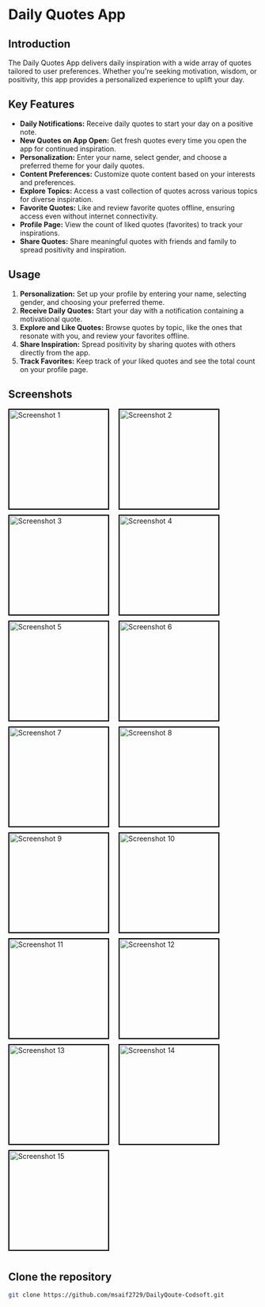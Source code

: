 # Daily Quotes App

## Introduction
The Daily Quotes App delivers daily inspiration with a wide array of quotes tailored to user preferences. Whether you're seeking motivation, wisdom, or positivity, this app provides a personalized experience to uplift your day.

## Key Features

- **Daily Notifications:** Receive daily quotes to start your day on a positive note.
- **New Quotes on App Open:** Get fresh quotes every time you open the app for continued inspiration.
- **Personalization:** Enter your name, select gender, and choose a preferred theme for your daily quotes.
- **Content Preferences:** Customize quote content based on your interests and preferences.
- **Explore Topics:** Access a vast collection of quotes across various topics for diverse inspiration.
- **Favorite Quotes:** Like and review favorite quotes offline, ensuring access even without internet connectivity.
- **Profile Page:** View the count of liked quotes (favorites) to track your inspirations.
- **Share Quotes:** Share meaningful quotes with friends and family to spread positivity and inspiration.

## Usage

1. **Personalization:** Set up your profile by entering your name, selecting gender, and choosing your preferred theme.
2. **Receive Daily Quotes:** Start your day with a notification containing a motivational quote.
3. **Explore and Like Quotes:** Browse quotes by topic, like the ones that resonate with you, and review your favorites offline.
4. **Share Inspiration:** Spread positivity by sharing quotes with others directly from the app.
5. **Track Favorites:** Keep track of your liked quotes and see the total count on your profile page.

## Screenshots

<img src="https://github.com/user-attachments/assets/977a0180-ade3-47a3-8672-c56646455af2" alt="Screenshot 1" width="200" style="border: 2px solid #000000; margin-right: 15px; margin-bottom: 10px;">
<img src="https://github.com/user-attachments/assets/ba0f9712-b16f-4749-af8e-04d0f1634802" alt="Screenshot 2" width="200" style="border: 2px solid #000000; margin-right: 15px; margin-bottom: 10px;">
<img src="https://github.com/user-attachments/assets/881140a4-f244-40cc-b6bd-d62d706a71e8" alt="Screenshot 3" width="200" style="border: 2px solid #000000; margin-right: 15px; margin-bottom: 10px;">
<img src="https://github.com/user-attachments/assets/9f4630c7-1851-482e-9829-acbc3b09e9a9" alt="Screenshot 4" width="200" style="border: 2px solid #000000; margin-right: 15px; margin-bottom: 10px;">
<img src="https://github.com/user-attachments/assets/4fda4801-42ba-4750-b695-cf202eca4fef" alt="Screenshot 5" width="200" style="border: 2px solid #000000; margin-right: 15px; margin-bottom: 10px;">
<img src="https://github.com/user-attachments/assets/7fefa343-b148-42ab-9312-1f2684ed00d8" alt="Screenshot 6" width="200" style="border: 2px solid #000000; margin-right: 15px; margin-bottom: 10px;">
<img src="https://github.com/user-attachments/assets/5fe4b909-c57d-4435-b6fe-2d368f548c6f" alt="Screenshot 7" width="200" style="border: 2px solid #000000; margin-right: 15px; margin-bottom: 10px;">
<img src="https://github.com/user-attachments/assets/7a2a080a-2aa5-46f6-ab71-d3f3d59bda36" alt="Screenshot 8" width="200" style="border: 2px solid #000000; margin-right: 15px; margin-bottom: 10px;">
<img src="https://github.com/user-attachments/assets/c5b6fe07-f9c3-434d-a04e-91a153775095" alt="Screenshot 9" width="200" style="border: 2px solid #000000; margin-right: 15px; margin-bottom: 10px;">
<img src="https://github.com/user-attachments/assets/c8820cf4-3954-4d01-b713-abac83546751" alt="Screenshot 10" width="200" style="border: 2px solid #000000; margin-right: 15px; margin-bottom: 10px;">
<img src="https://github.com/user-attachments/assets/ec38b45e-06ef-435e-964d-f8db23baf2bd" alt="Screenshot 11" width="200" style="border: 2px solid #000000; margin-right: 15px; margin-bottom: 10px;">
<img src="https://github.com/user-attachments/assets/c19cba48-4a25-4129-b216-563c4a6571d6" alt="Screenshot 12" width="200" style="border: 2px solid #000000; margin-right: 15px; margin-bottom: 10px;">
<img src="https://github.com/user-attachments/assets/e77c1bce-4132-4af1-988a-5a21746a0688" alt="Screenshot 13" width="200" style="border: 2px solid #000000; margin-right: 15px; margin-bottom: 10px;">
<img src="https://github.com/user-attachments/assets/ab223bf7-35cc-438f-aaaf-edd01bf34849" alt="Screenshot 14" width="200" style="border: 2px solid #000000; margin-right: 15px; margin-bottom: 10px;">
<img src="https://github.com/user-attachments/assets/49f39059-95b4-454b-9b2d-d766d302ce49" alt="Screenshot 15" width="200" style="border: 2px solid #000000; margin-right: 15px; margin-bottom: 10px;">

## Clone the repository
 ```bash
 git clone https://github.com/msaif2729/DailyQoute-Codsoft.git
